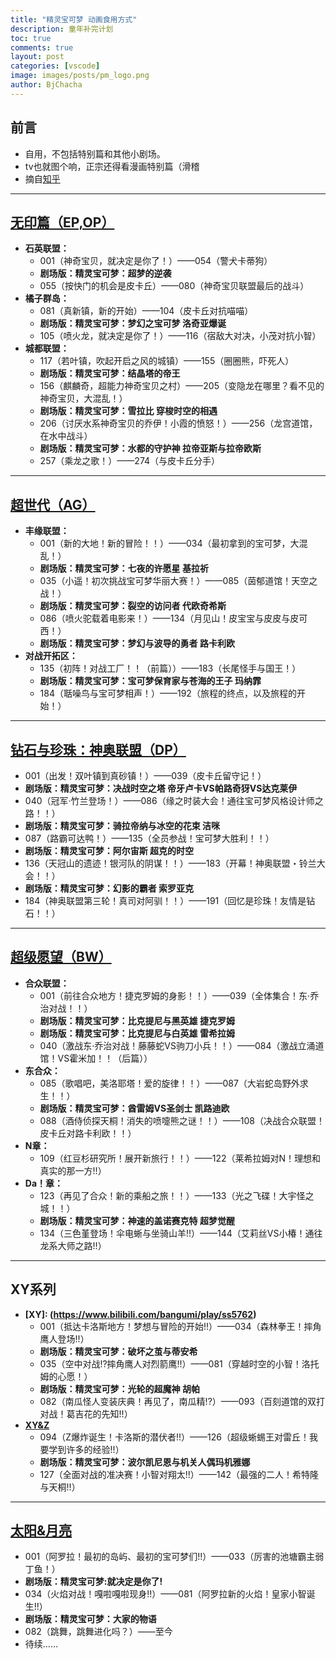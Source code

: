```yaml
---
title: "精灵宝可梦 动画食用方式"
description: 童年补完计划
toc: true
comments: true
layout: post
categories: [vscode]
image: images/posts/pm_logo.png
author: BjChacha
---
```


## 前言
* 自用，不包括特别篇和其他小剧场。
* tv也就图个响，正宗还得看漫画特别篇（滑稽
* 摘自[知乎](https://www.zhihu.com/question/40409084)

---
## **[无印篇（EP,OP）](https://www.bilibili.com/bangumi/play/ep97641)**
* **石英联盟：**
  * 001（神奇宝贝，就决定是你了！）——054（警犬卡蒂狗）
  * **剧场版：精灵宝可梦：超梦的逆袭**
  * 055（按快门的机会是皮卡丘）——080（神奇宝贝联盟最后的战斗）
* **橘子群岛：**
  * 081（真新镇，新的开始）——104（皮卡丘对抗喵喵）
  * **剧场版：精灵宝可梦：梦幻之宝可梦 洛奇亚爆诞**
  * 105（喷火龙，就决定是你了！）——116（宿敌大对决，小茂对抗小智）
* **城都联盟：**
  * 117（若叶镇，吹起开启之风的城镇）——155（圈圈熊，吓死人）
  * **剧场版：精灵宝可梦：结晶塔的帝王**
  * 156（麒麟奇，超能力神奇宝贝之村）——205（变隐龙在哪里？看不见的神奇宝贝，大混乱！）
  * **剧场版：精灵宝可梦：雪拉比 穿梭时空的相遇**
  * 206（讨厌水系神奇宝贝的乔伊！小霞的愤怒！）——256（龙宫道馆，在水中战斗）
  * **剧场版：精灵宝可梦：水都的守护神 拉帝亚斯与拉帝欧斯**
  * 257（乘龙之歌！）——274（与皮卡丘分手）

---
## **[超世代（AG）](https://www.bilibili.com/bangumi/play/ss6161)**
* **丰缘联盟：**
  * 001（新的大地！新的冒险！！）——034（最初拿到的宝可梦，大混乱！）
  * **剧场版：精灵宝可梦：七夜的许愿星 基拉祈**
  * 035（小遥！初次挑战宝可梦华丽大赛！）——085（茵郁道馆！天空之战！）
  * **剧场版：精灵宝可梦：裂空的访问者 代欧奇希斯**
  * 086（喷火驼载着电影来！）——134（月见山！皮宝宝与皮皮与皮可西！）
  * **剧场版：精灵宝可梦：梦幻与波导的勇者 路卡利欧**
* **对战开拓区：**
  * 135（初阵！对战工厂！！（前篇））——183（长尾怪手与国王！）
  * **剧场版：精灵宝可梦：宝可梦保育家与苍海的王子 玛纳霏**
  * 184（聒噪鸟与宝可梦相声！）——192（旅程的终点，以及旅程的开始！）

---
## **[钻石与珍珠：神奥联盟（DP）](https://www.bilibili.com/bangumi/play/ss6162)**
* 001（出发！双叶镇到真砂镇！）——039（皮卡丘留守记！）
* **剧场版：精灵宝可梦：决战时空之塔 帝牙卢卡VS帕路奇犽VS达克莱伊**
* 040（冠军·竹兰登场！）——086（缘之时装大会！通往宝可梦风格设计师之路！！）
* **剧场版：精灵宝可梦：骑拉帝纳与冰空的花束 洁咪**
* 087（路霸可达鸭！）——135（全员参战！宝可梦大胜利！！）
* **剧场版：精灵宝可梦：阿尔宙斯 超克的时空**
* 136（天冠山的遗迹！银河队的阴谋！！）——183（开幕！神奥联盟・铃兰大会！！）
* **剧场版：精灵宝可梦：幻影的霸者 索罗亚克**
* 184（神奥联盟第三轮！真司对阿驯！！）——191（回忆是珍珠！友情是钻石！！）

---
## **[超级愿望（BW）](https://www.bilibili.com/bangumi/play/ss6164)**
* **合众联盟：**
  * 001（前往合众地方！捷克罗姆的身影！！）——039（全体集合！东·乔治对战！！）
  * **剧场版：精灵宝可梦：比克提尼与黑英雄 捷克罗姆**
  * **剧场版：精灵宝可梦：比克提尼与白英雄 雷希拉姆**
  * 040（激战东·乔治对战！藤藤蛇VS驹刀小兵！！）——084（激战立涌道馆！VS霍米加！！（后篇））
* **东合众：**
  * 085（歌唱吧，美洛耶塔！爱的旋律！！）——087（大岩蛇岛野外求生！！）
  * **剧场版：精灵宝可梦：酋雷姆VS圣剑士 凯路迪欧**
  * 088（酒侍侦探天桐！消失的喷嚏熊之谜！！）——108（决战合众联盟！皮卡丘对路卡利欧！！）
* **N章：**
  * 109（红豆杉研究所！展开新旅行！！）——122（莱希拉姆对N！理想和真实的那一方!!）
* **Da！章：**
  * 123（再见了合众！新的乘船之旅！！）——133（光之飞碟！大宇怪之城！！）
  * **剧场版：精灵宝可梦：神速的盖诺赛克特 超梦觉醒**
  * 134（三色堇登场！伞电蜥与坐骑山羊!!）——144（艾莉丝VS小椿！通往龙系大师之路!!）

---
## **XY系列**
* **[XY]: (https://www.bilibili.com/bangumi/play/ss5762)**
  * 001（抵达卡洛斯地方！梦想与冒险的开始!!）——034（森林拳王！摔角鹰人登场!!）
  * **剧场版：精灵宝可梦：破坏之茧与蒂安希**
  * 035（空中对战!?摔角鹰人对烈箭鹰!!）——081（穿越时空的小智！洛托姆的心愿！）
  * **剧场版：精灵宝可梦：光轮的超魔神 胡帕**
  * 082（南瓜怪人变装庆典！再见了，南瓜精!?）——093（百刻道馆的双打对战！葛吉花的先知!!）
* **[XY&Z](https://www.bilibili.com/bangumi/play/ss5692)**
  * 094（Z爆炸诞生！卡洛斯的潜伏者!!）——126（超级蜥蜴王对雷丘！我要学到许多的经验!!）
  * **剧场版：精灵宝可梦：波尔凯尼恩与机关人偶玛机雅娜**
  * 127（全面对战的准决赛！小智对翔太!!）——142（最强的二人！希特隆与天桐!!）

---
## **[太阳&月亮](https://www.bilibili.com/bangumi/play/ss5707)**
* 001（阿罗拉！最初的岛屿、最初的宝可梦们!!）——033（厉害的池塘霸主弱丁鱼！）
* **剧场版：精灵宝可梦:就决定是你了!**
* 034（火焰对战！嘎啦嘎啦现身!!）——081（阿罗拉新的火焰！皇家小智诞生!!）
* **剧场版：精灵宝可梦：大家的物语**
* 082（跳舞，跳舞进化吗？）——至今
* 待续……